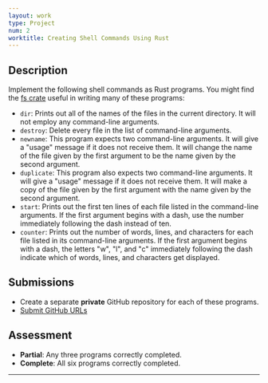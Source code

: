 ```yaml
---
layout: work
type: Project
num: 2
worktitle: Creating Shell Commands Using Rust
---
```


## Description

Implement the following shell commands as Rust programs. 
You might find the [fs crate](https://doc.rust-lang.org/std/fs/index.html) useful in 
writing many of these programs:

* `dir`: Prints out all of the names of the files in the current directory. It will not employ any command-line arguments.
* `destroy`: Delete every file in the list of command-line arguments.
* `newname`: This program expects two command-line arguments. It will give a "usage" message if it does not receive them. It will change the name of the file given by the first argument to be the name given by the second argument.
* `duplicate`: This program also expects two command-line arguments. It will give a "usage" message if it does not receive them. It will make a copy of the file given by the first argument with the name given by the second argument.
* `start`: Prints out the first ten lines of each file listed in the command-line arguments. If the first argument begins with a dash, use the number immediately following the dash instead of ten.
* `counter`: Prints out the number of words, lines, and characters for each file listed in its command-line arguments. If the first argument begins with a dash, the letters "w", "l", and "c" immediately following the dash indicate which of words, lines, and characters get displayed.

## Submissions
* Create a separate **private** GitHub repository for each of these programs.
* [Submit GitHub URLs](https://docs.google.com/forms/d/e/1FAIpQLSf0I-c_DBBX5N-V36PPuwAHnijoj4LlKNsTP5SCWjg60dNMKQ/viewform?usp=sf_link)

## Assessment
* **Partial**: Any three programs correctly completed.
* **Complete**: All six programs correctly completed.

------------------------------------------------------------------------
